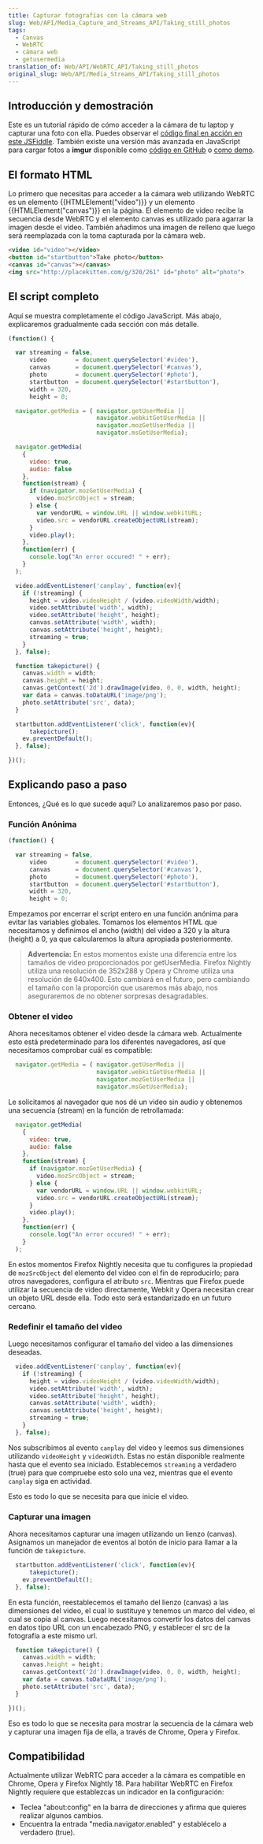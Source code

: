 ```yaml
---
title: Capturar fotografías con la cámara web
slug: Web/API/Media_Capture_and_Streams_API/Taking_still_photos
tags:
  - Canvas
  - WebRTC
  - cámara web
  - getusermedia
translation_of: Web/API/WebRTC_API/Taking_still_photos
original_slug: Web/API/Media_Streams_API/Taking_still_photos
---
```


## Introducción y demostración

Este es un tutorial rápido de cómo acceder a la cámara de tu laptop y capturar una foto con ella. Puedes observar el [código final en acción en este JSFiddle](http://jsfiddle.net/codepo8/agaRe/4/). También existe una versión más avanzada en JavaScript para cargar fotos a **imgur** disponible como [código en GitHub](https://github.com/codepo8/interaction-cam/) o [como demo](http://codepo8.github.com/interaction-cam/).

## El formato HTML

Lo primero que necesitas para acceder a la cámara web utilizando WebRTC es un elemento {{HTMLElement("video")}} y un elemento {{HTMLElement("canvas")}} en la página. El elemento de video recibe la secuencia desde WebRTC y el elemento canvas es utilizado para agarrar la imagen desde el video. También añadimos una imagen de relleno que luego será reemplazada con la toma capturada por la cámara web.

```html
<video id="video"></video>
<button id="startbutton">Take photo</button>
<canvas id="canvas"></canvas>
<img src="http://placekitten.com/g/320/261" id="photo" alt="photo">
```

## El script completo

Aquí se muestra completamente el código JavaScript. Más abajo, explicaremos gradualmente cada sección con más detalle.

```js
(function() {

  var streaming = false,
      video        = document.querySelector('#video'),
      canvas       = document.querySelector('#canvas'),
      photo        = document.querySelector('#photo'),
      startbutton  = document.querySelector('#startbutton'),
      width = 320,
      height = 0;

  navigator.getMedia = ( navigator.getUserMedia ||
                         navigator.webkitGetUserMedia ||
                         navigator.mozGetUserMedia ||
                         navigator.msGetUserMedia);

  navigator.getMedia(
    {
      video: true,
      audio: false
    },
    function(stream) {
      if (navigator.mozGetUserMedia) {
        video.mozSrcObject = stream;
      } else {
        var vendorURL = window.URL || window.webkitURL;
        video.src = vendorURL.createObjectURL(stream);
      }
      video.play();
    },
    function(err) {
      console.log("An error occured! " + err);
    }
  );

  video.addEventListener('canplay', function(ev){
    if (!streaming) {
      height = video.videoHeight / (video.videoWidth/width);
      video.setAttribute('width', width);
      video.setAttribute('height', height);
      canvas.setAttribute('width', width);
      canvas.setAttribute('height', height);
      streaming = true;
    }
  }, false);

  function takepicture() {
    canvas.width = width;
    canvas.height = height;
    canvas.getContext('2d').drawImage(video, 0, 0, width, height);
    var data = canvas.toDataURL('image/png');
    photo.setAttribute('src', data);
  }

  startbutton.addEventListener('click', function(ev){
      takepicture();
    ev.preventDefault();
  }, false);

})();
```

## Explicando paso a paso

Entonces, ¿Qué es lo que sucede aquí? Lo analizaremos paso por paso.

### Función Anónima

```js
(function() {

  var streaming = false,
      video        = document.querySelector('#video'),
      canvas       = document.querySelector('#canvas'),
      photo        = document.querySelector('#photo'),
      startbutton  = document.querySelector('#startbutton'),
      width = 320,
      height = 0;
```

Empezamos por encerrar el script entero en una función anónima para evitar las variables globales. Tomamos los elementos HTML que necesitamos y definimos el ancho (width) del video a 320 y la altura (height) a 0, ya que calcularemos la altura apropiada posteriormente.

> **Advertencia:** En estos momentos existe una diferencia entre los tamaños de video proporcionados por getUserMedia. Firefox Nightly utiliza una resolución de 352x288 y Opera y Chrome utiliza una resolución de 640x400. Esto cambiará en el futuro, pero cambiando el tamaño con la proporción que usaremos más abajo, nos aseguraremos de no obtener sorpresas desagradables.

### Obtener el video

Ahora necesitamos obtener el video desde la cámara web. Actualmente esto está predeterminado para los diferentes navegadores, así que necesitamos comprobar cuál es compatible:

```js
  navigator.getMedia = ( navigator.getUserMedia ||
                         navigator.webkitGetUserMedia ||
                         navigator.mozGetUserMedia ||
                         navigator.msGetUserMedia);
```

Le solicitamos al navegador que nos dé un video sin audio y obtenemos una secuencia (stream) en la función de retrollamada:

```js
  navigator.getMedia(
    {
      video: true,
      audio: false
    },
    function(stream) {
      if (navigator.mozGetUserMedia) {
        video.mozSrcObject = stream;
      } else {
        var vendorURL = window.URL || window.webkitURL;
        video.src = vendorURL.createObjectURL(stream);
      }
      video.play();
    },
    function(err) {
      console.log("An error occured! " + err);
    }
  );
```

En estos momentos Firefox Nightly necesita que tu configures la propiedad de `mozSrcObject` del elemento del video con el fin de reproducirlo; para otros navegadores, configura el atributo `src`. Mientras que Firefox puede utilizar la secuencia de video directamente, Webkit y Opera necesitan crear un objeto URL desde ella. Todo esto será estandarizado en un futuro cercano.

### Redefinir el tamaño del video

Luego necesitamos configurar el tamaño del video a las dimensiones deseadas.

```js
  video.addEventListener('canplay', function(ev){
    if (!streaming) {
      height = video.videoHeight / (video.videoWidth/width);
      video.setAttribute('width', width);
      video.setAttribute('height', height);
      canvas.setAttribute('width', width);
      canvas.setAttribute('height', height);
      streaming = true;
    }
  }, false);
```

Nos subscribimos al evento `canplay` del video y leemos sus dimensiones utilizando `videoHeight` y `videoWidth`. Estas no están disponible realmente hasta que el evento sea iniciado. Establecemos `streaming` a verdadero (true) para que compruebe esto solo una vez, mientras que el evento `canplay` siga en actividad.

Esto es todo lo que se necesita para que inicie el video.

### Capturar una imagen

Ahora necesitamos capturar una imagen utilizando un lienzo (canvas). Asignamos un manejador de eventos al botón de inicio para llamar a la función de `takepicture`.

```js
  startbutton.addEventListener('click', function(ev){
      takepicture();
    ev.preventDefault();
  }, false);
```

En esta función, reestablecemos el tamaño del lienzo (canvas) a las dimensiones del video, el cual lo sustituye y tenemos un marco del video, el cual se copia al canvas. Luego necesitamos convertir los datos del canvas en datos tipo URL con un encabezado PNG, y establecer el src de la fotografía a este mismo url.

```js
  function takepicture() {
    canvas.width = width;
    canvas.height = height;
    canvas.getContext('2d').drawImage(video, 0, 0, width, height);
    var data = canvas.toDataURL('image/png');
    photo.setAttribute('src', data);
  }

})();
```

Eso es todo lo que se necesita para mostrar la secuencia de la cámara web y capturar una imagen fija de ella, a través de Chrome, Opera y Firefox.

## Compatibilidad

Actualmente utilizar WebRTC para acceder a la cámara es compatible en Chrome, Opera y Firefox Nightly 18. Para habilitar WebRTC en Firefox Nightly requiere que establezcas un indicador en la configuración:

- Teclea "about:config" en la barra de direcciones y afirma que quieres realizar algunos cambios.
- Encuentra la entrada "media.navigator.enabled" y establécelo a verdadero (true).
